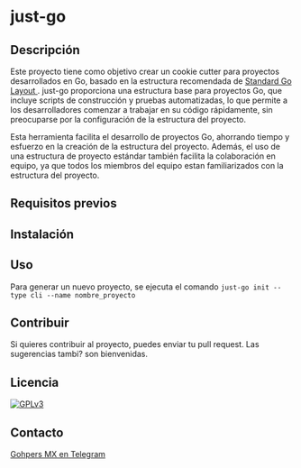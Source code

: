 # just-go

## Descripción
Este proyecto tiene como objetivo crear un cookie cutter para proyectos desarrollados en Go, basado en la estructura recomendada de [Standard Go Layout ](https://github.com/golang-standards/project-layout). just-go proporciona una estructura base para proyectos Go, que incluye scripts de construcción y pruebas automatizadas, lo que permite a los desarrolladores comenzar a trabajar en su código rápidamente, sin preocuparse por la configuración de la estructura del proyecto.

Esta herramienta facilita el desarrollo de proyectos Go, ahorrando tiempo y esfuerzo en la creación de la estructura del proyecto. Además, el uso de una estructura de proyecto estándar también facilita la colaboración en equipo, ya que todos los miembros del equipo estan familiarizados con la estructura del proyecto.

## Requisitos previos


## Instalación


## Uso
Para generar un nuevo proyecto, se ejecuta el comando ```just-go init --type cli --name nombre_proyecto```

## Contribuir
Si quieres contribuir al proyecto, puedes enviar tu pull request. Las sugerencias tambi? son bienvenidas.

## Licencia
[![GPLv3](https://www.gnu.org/graphics/gplv3-127x51.png "Licencia GNU General Public License")](https://www.gnu.org/licenses/gpl-3.0.html) 

## Contacto
[Gohpers MX en Telegram](https://t.me/golangmx) 